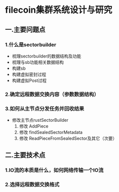 # filecoin集群系统设计与研究
## 一.主要问题点
### 1.什么是sectorbuilder
+ 梳理sectorbuilder的数据结构及功能
+ 梳理与sb功能相关数据结构
+ 构建sb
+ 构建虚拟密封过程
+ 构建虚拟Post过程

### 2.确定远程数据交换内容（参数数据结构）
### 3.如何从主节点分发任务并回收结果
+ 修改主节点rustSectorBuilder
    1. 修改 AddPiece
    2. 修改 findSealedSectorMetadata
    3. 修改 ReadPieceFromSealedSector及其它（次要）



## 二.主要技术点
### 1.IO流的本质是什么，如何网络传输一个IO流

### 2.选择远程数据交换格式